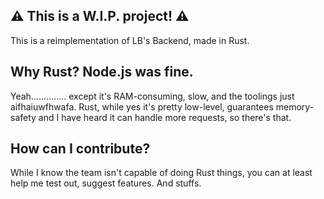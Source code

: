 ## :warning: This is a W.I.P. project! :warning:
This is a reimplementation of LB's Backend, made in Rust.
## Why Rust? Node.js was fine.
Yeah.............. except it's RAM-consuming, slow, and the toolings just aifhaiuwfhwafa.
Rust, while yes it's pretty low-level, guarantees memory-safety and I have heard it can handle more requests, so there's that.
## How can I contribute?
While I know the team isn't capable of doing Rust things, you can at least help me test out, suggest features. And stuffs.